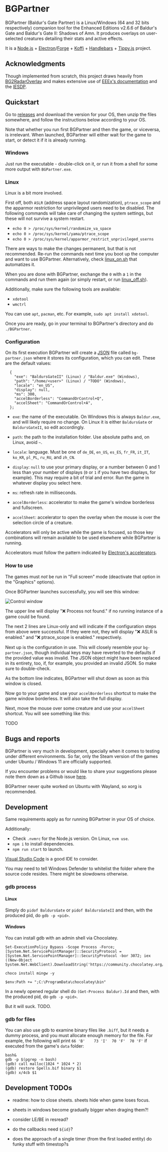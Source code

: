 # BGPartner

BGPartner (Baldur's Gate Partner) is a Linux/Windows (64 and 32 bits respectively) companion tool for the Enhanced Editions v2.6.6 of Baldur's Gate and Baldur's Gate II: Shadows of Amn. It produces overlays on user-selected creatures detailing their stats and active effects.

It is a [Node.js](https://nodejs.org) + [Electron](https://www.electronjs.org)/[Forge](https://www.electronforge.io) + [Koffi](https://koffi.dev) + [Handlebars](https://handlebarsjs.com) + [Tippy.js](https://atomiks.github.io/tippyjs) project.

## Acknowledgments

Though implemented from scratch, this project draws heavily from [BG2RadarOverlay](https://github.com/tapahob/BG2RadarOverlay) and makes extensive use of [EEEx's documentation](https://eeex-docs.readthedocs.io) and the [IESDP](https://gibberlings3.github.io/iesdp).

## Quickstart

Go to [releases](https://github.com/gatperdut/bg-partner/releases) and download the version for your OS, then unzip the files somewhere, and follow the instructions below according to your OS.

Note that whether you run first BGPartner and then the game, or viceversa, is irrelevant. When launched, BGPartner will either wait for the game to start, or detect it if it is already running.

### Windows

Just run the executable - double-click on it, or run it from a shell for some more output with `BGPartner.exe`.

### Linux

Linux is a bit more involved.

First off, both `ASLR` (address space layout randomization), `ptrace_scope` and the apparmor restriction for unprivileged users need to be disabled. The following commands will take care of changing the system settings, but these will not survive a system restart.

- `echo 0 > /proc/sys/kernel/randomize_va_space`
- `echo 0 > /proc/sys/kernel/yama/ptrace_scope`
- `echo 0 > /proc/sys/kernel/apparmor_restrict_unprivileged_userns`

There are ways to make the changes permanent, but that is not recommended. Re-run the commands next time you boot up the computer and want to use BGPartner. Alternatively, check [linux_on.sh](scripts/linux_on.sh) that automatizes it.

When you are done with BGPartner, exchange the `0` with a `1` in the commands and run them again (or simply restart, or run [linux_off.sh](scripts/linux_off.sh)).

Additionally, make sure the following tools are available:

- `xdotool`
- `wmctrl`

You can use `apt`, `pacman`, etc. For example, `sudo apt install xdotool`.

Once you are ready, go in your terminal to BGPartner's directory and do `./BGPartner`.

### Configuration

On its first execution BGPartner will create a [JSON](https://www.shapediver.com/blog/json-objects-explained) file called `bg-partner.json` where it stores its configuration, which you can edit. These are the default values:

```
  {
    "exe": "BaldursGateII" (Linux) / "Baldur.exe" (Windows),
    "path": "/home/<user>" (Linux) / "TODO" (Windows),
    "locale": "en_US",
    "display": null,
    "ms": 300,
    "accelBorderless": "CommandOrControl+Q",
    "accelSheet": "CommandOrControl+A",
  };

```

- `exe`: the name of the executable. On Windows this is always `Baldur.exe`, and will likely require no change. On Linux it is either `BaldursGate` or `BaldursGateII`, so edit accordingly.

- `path`: the path to the installation folder. Use absolute paths and, on Linux, avoid `~`.

- `locale`: language. Must be one of `de_DE`, `en_US`, `es_ES`, `fr_FR`, `it_IT`, `ko_KR`, `pl_PL`, `ru_RU`, and `zh_CN`.

- `display`: `null` to use your primary display, or a number between 0 and 1 less than your number of displays (`0` or `1` if you have two displays, for example). This may require a bit of trial and error. Run the game in whatever display you select here.

- `ms`: refresh rate in milliseconds.

- `accelBorderless`: accelerator to make the game's window borderless and fullscreen.

- `accelSheet`: accelerator to open the overlay when the mouse is over the selection circle of a creature.

Accelerators will only be active while the game is focused, so those key combinations will remain available to be used elsewhere while BGPartner is running.

Accelerators must follow the pattern indicated by [Electron's accelerators](https://www.electronjs.org/docs/latest/api/accelerator).

### How to use

The games must _not_ be run in "Full screen" mode (deactivate that option in the "Graphics" options).

Once BGPartner launches successfully, you will see this window:

![Control window](src/assets/readme/control.png)

The upper line will display "❌ Process not found." if no running instance of a game could be found.

The next 2 lines are Linux-only and will indicate if the configuration steps from above were successful. If they were not, they will display "❌ ASLR is enabled." and "❌ ptrace_scope is enabled." respectively.

Next up is the configuration in use. This will closely resemble your `bg-partner.json`, though individual keys may have reverted to the defaults if the provided value was invalid. The JSON object might have been replaced in its entirety, too, if, for example, you provided an invalid JSON. So make sure to double-check.

As the bottom line indicates, BGPartner will shut down as soon as this window is closed.

Now go to your game and use your `accelBorderless` shortcut to make the game window borderless. It will also take the full display.

Next, move the mouse over some creature and use your `accelSheet` shortcut. You will see something like this:

TODO

## Bugs and reports

BGPartner is very much in development, specially when it comes to testing under different environments. So far, only the Steam version of the games under Ubuntu / Windows 11 are officially supported.

If you encounter problems or would like to share your suggestions please note them down as a Github issue [here](https://github.com/gatperdut/bg-partner/issues).

BGPartner never quite worked on Ubuntu with Wayland, so xorg is recommended.

## Development

Same requirements apply as for running BGPartner in your OS of choice.

Additionally:

- Check `.nvmrc` for the Node.js version. On Linux, `nvm use`.
- `npm i` to install dependencies.
- `npm run start` to launch.

[Visual Studio Code](https://code.visualstudio.com) is a good IDE to consider.

You may need to tell Windows Defender to whitelist the folder where the source code resides. There might be slowdowns otherwise.

### gdb process

#### Linux

Simply do `pidof BaldursGate` or `pidof BaldursGateII` and then, with the produced pid, do `gdb -p <pid>`.

#### Windows

You can install gdb with an admin shell via Chocolatey.

```
Set-ExecutionPolicy Bypass -Scope Process -Force; [System.Net.ServicePointManager]::SecurityProtocol = [System.Net.ServicePointManager]::SecurityProtocol -bor 3072; iex ((New-Object System.Net.WebClient).DownloadString('https://community.chocolatey.org/install.ps1'))

choco install mingw -y

$env:Path += ";C:\ProgramData\chocolatey\bin"
```

In a newly opened regular shell do `(Get-Process Baldur).Id` and then, with the produced pid, do `gdb -p <pid>`.

But it will suck. TODO.

### gdb for files

You can also use gdb to examine binary files like `.biff`, but it needs a dummy process, and you must allocate enough memory for the file. For example, the following will print `66 'B'	73 'I'	70 'F'	70 'F'` if executed from the game's `data` folder:

```
bash&
gdb -p $(pgrep -n bash)
(gdb) call malloc(1024 * 1024 * 2)
(gdb) restore Spells.bif binary $1
(gdb) x/4cb $1
```

## Development TODOs

- readme: how to close sheets. sheets hide when game loses focus.

- sheets in windows become gradually bigger when draging them?!

- consider LE/BE in resread?

- do the callbacks need `${id}`?

- does the approach of a single timer (from the first loaded entity) do funky stuff with timestop?s

